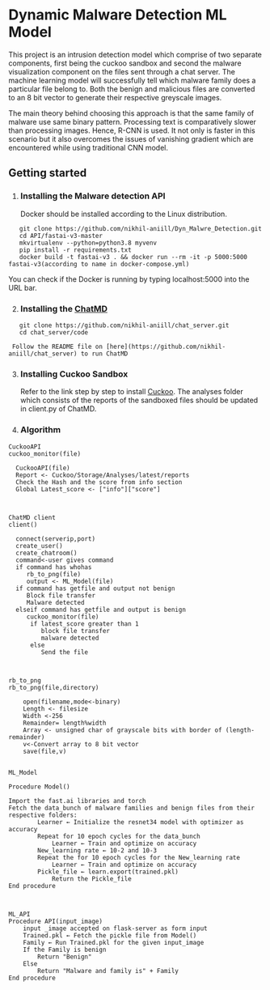 # Dynamic Malware Detection ML Model 
This project is an intrusion detection model which comprise of two separate components, first being the cuckoo sandbox and second the malware visualization component on the files sent through a chat server. The machine learning model will successfully tell which malware family does a particular file belong to. Both the benign and malicious files are converted to an 8 bit vector to generate their respective greyscale images. 

The main theory behind choosing this approach is that the same family of malware use same binary pattern. Processing text is comparatively slower than processing images. Hence, R-CNN is used. It not only is faster in this scenario but it also overcomes the issues of vanishing gradient which are encountered while using traditional CNN model. 

## Getting started
1. ### Installing the Malware detection API
   Docker should be installed according to the Linux distribution. 
```
   git clone https://github.com/nikhil-aniill/Dyn_Malwre_Detection.git
   cd API/fastai-v3-master
   mkvirtualenv --python=python3.8 myvenv
   pip install -r requirements.txt
   docker build -t fastai-v3 . && docker run --rm -it -p 5000:5000 fastai-v3(according to name in docker-compose.yml)
```
   You can check if the Docker is running by typing localhost:5000 into the URL bar.
   
2. ### Installing the [ChatMD](https://github.com/nikhil-aniill/chat_server) 
```
   git clone https://github.com/nikhil-aniill/chat_server.git
   cd chat_server/code
```
     Follow the README file on [here](https://github.com/nikhil-aniill/chat_server) to run ChatMD
3. ### Installing Cuckoo Sandbox 
   Refer to the link step by step to install [Cuckoo](https://medium.com/@warunikaamali/cuckoo-sandbox-installation-guide-d7a09bd4ee1f). 
   The analyses folder which consists of the reports of the sandboxed files should be updated in client.py of ChatMD.
   
4. ### Algorithm 
```
CuckooAPI
cuckoo_monitor(file)

  CuckooAPI(file)
  Report <- Cuckoo/Storage/Analyses/latest/reports
  Check the Hash and the score from info section
  Global Latest_score <- ["info"]["score"]



ChatMD client
client()

  connect(serverip,port)  
  create_user()
  create_chatroom()
  command<-user gives command
  if command has whohas 
     rb_to_png(file)
     output <- ML_Model(file)
  if command has getfile and output not benign
     Block file transfer
     Malware detected  
  elseif command has getfile and output is benign
     cuckoo_monitor(file)
      if latest_score greater than 1
         block file transfer
         malware detected
      else 
         Send the file



rb_to_png
rb_to_png(file,directory)

    open(filename,mode<-binary)
    Length <- filesize
    Width <-256
    Remainder= length%width
    Array <- unsigned char of grayscale bits with border of (length-remainder)
    v<-Convert array to 8 bit vector
    save(file,v)


ML_Model

Procedure Model()

Import the fast.ai libraries and torch
Fetch the data_bunch of malware families and benign files from their respective folders:
        Learner ← Initialize the resnet34 model with optimizer as accuracy
        Repeat for 10 epoch cycles for the data_bunch
            Learner ← Train and optimize on accuracy
        New_learning rate ← 10-2 and 10-3
        Repeat the for 10 epoch cycles for the New_learning rate
            Learner ← Train and optimize on accuracy 
        Pickle_file ← learn.export(trained.pkl)
            Return the Pickle_file
End procedure        



ML_API
Procedure API(input_image)
    input _image accepted on flask-server as form input
    Trained.pkl ← Fetch the pickle file from Model()
    Family ← Run Trained.pkl for the given input_image
    If the Family is benign
        Return "Benign"
    Else 
        Return "Malware and family is" + Family 
End procedure 
    

```

